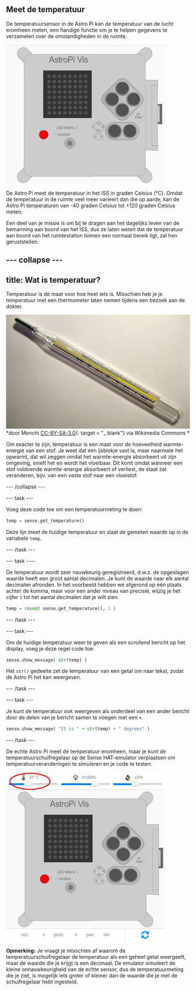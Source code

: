## Meet de temperatuur

De temperatuursensor in de Astro Pi kan de temperatuur van de lucht eromheen meten, een handige functie om je te helpen gegevens te verzamelen over de omstandigheden in de ruimte.

![Bericht over de temperatuur](images/degrees-message.gif)

De Astro Pi meet de temperatuur in het ISS in graden Celsius (&deg;C). Omdat de temperatuur in de ruimte veel meer varieert dan die op aarde, kan de Astro Pi temperaturen van -40 graden Celsius tot +120 graden Celsius meten.

Een deel van je missie is om bij te dragen aan het dagelijks leven van de bemanning aan boord van het ISS, dus ze laten weten dat de temperatuur aan boord van het ruimtestation binnen een normaal bereik ligt, zal hen geruststellen.

--- collapse ---
---
title: Wat is temperatuur?
---
Temperatuur is de maat voor hoe heet iets is. Misschien heb je je temperatuur met een thermometer laten nemen tijdens een bezoek aan de dokter.

![Thermometer](images/thermometer.JPG) *door Menchi [CC-BY-SA-3.0](http://creativecommons.org/licenses/by-sa/3.0/){: target = "_ blank"} via Wikimedia Commons *

Om exacter te zijn, temperatuur is een maat voor de hoeveelheid warmte-energie van een stof. Je weet dat een ijsblokje vast is, maar naarmate het opwarmt, dat wil zeggen omdat het warmte-energie absorbeert uit zijn omgeving, smelt het en wordt het vloeibaar. Dit komt omdat wanneer een stof voldoende warmte-energie absorbeert of verliest, de staat zal veranderen, bijv. van een vaste stof naar een vloeistof.

--- /collapse ---

--- task ---

Voeg deze code toe om een ​​temperatuurmeting te doen:

```python
temp = sense.get_temperature()
```

Deze lijn meet de huidige temperatuur en slaat de gemeten waarde op in de variabele `temp`.

--- /task ---

--- task ----

De temperatuur wordt zeer nauwkeurig geregistreerd, d.w.z. de opgeslagen waarde heeft een groot aantal decimalen. Je kunt de waarde naar elk aantal decimalen afronden. In het voorbeeld hebben we afgerond op één plaats achter de komma, maar voor een ander niveau van precisie, wijzig je het cijfer `1` tot het aantal decimalen dat je wilt zien.

```python
temp = round( sense.get_temperature(), 1 )
```

--- /task ---

--- task ---

Om de huidige temperatuur weer te geven als een scrollend bericht op het display, voeg je deze regel code toe:

```python
sense.show_message( str(temp) )
```

Het `str()` gedeelte zet de temperatuur van een getal om naar tekst, zodat de Astro Pi het kan weergeven.

--- /task ---

--- task ---

Je kunt de temperatuur ook weergeven als onderdeel van een ander bericht door de delen van je bericht samen te voegen met een `+`.

```python
sense.show_message( "It is " + str(temp) + " degrees" )
```

--- /task ---

De echte Astro Pi meet de temperatuur eromheen, maar je kunt de temperatuurschuifregelaar op de Sense HAT-emulator verplaatsen om temperatuurveranderingen te simuleren en je code te testen.

![Temperatuurschuifregelaar](images/temperature-slider.png)

**Opmerking:** Je vraagt ​​je misschien af ​​waarom de temperatuurschuifregelaar de temperatuur als een geheel getal weergeeft, maar de waarde die je krijgt is een decimaal. De emulator simuleert de kleine onnauwkeurigheid van de echte sensor, dus de temperatuurmeting die je ziet, is mogelijk iets groter of kleiner dan de waarde die je met de schuifregelaar hebt ingesteld.
